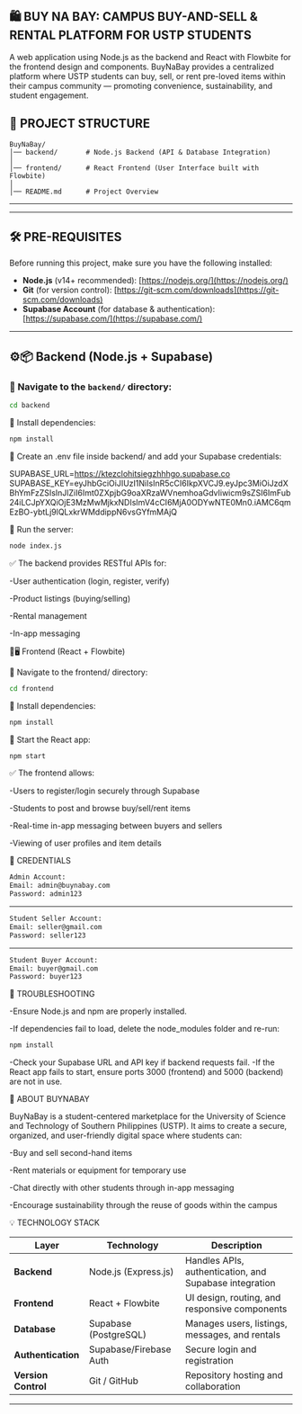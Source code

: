 🛍️ BUY NA BAY: CAMPUS BUY-AND-SELL & RENTAL PLATFORM FOR USTP STUDENTS
--------------------------------------------------------------
A web application using Node.js as the backend and React with Flowbite for the frontend design and components.
BuyNaBay provides a centralized platform where USTP students can buy, sell, or rent pre-loved items within their campus community — promoting convenience, sustainability, and student engagement.

📂 PROJECT STRUCTURE
--------------------------------------------------------------
```
BuyNaBay/
│── backend/       # Node.js Backend (API & Database Integration)
│
│── frontend/      # React Frontend (User Interface built with Flowbite)
│
│── README.md      # Project Overview
```

---



---

## 🛠️ PRE-REQUISITES
Before running this project, make sure you have the following installed:

- **Node.js** (v14+ recommended): [https://nodejs.org/](https://nodejs.org/)  
- **Git** (for version control): [https://git-scm.com/downloads](https://git-scm.com/downloads)  
- **Supabase Account** (for database & authentication): [https://supabase.com/](https://supabase.com/)

---

## ⚙️📦 Backend (Node.js + Supabase)

### 📌 Navigate to the `backend/` directory:
```bash
cd backend
```

📌 Install dependencies:

```sh
npm install
```


📌 Create an .env file inside backend/ and add your Supabase credentials:

SUPABASE_URL=https://ktezclohitsiegzhhhgo.supabase.co
SUPABASE_KEY=eyJhbGciOiJIUzI1NiIsInR5cCI6IkpXVCJ9.eyJpc3MiOiJzdXBhYmFzZSIsInJlZiI6Imt0ZXpjbG9oaXRzaWVnemhoaGdvIiwicm9sZSI6ImFub24iLCJpYXQiOjE3MzMwMjkxNDIsImV4cCI6MjA0ODYwNTE0Mn0.iAMC6qmEzBO-ybtLj9lQLxkrWMddippN6vsGYfmMAjQ


📌 Run the server:

```sh
node index.js
```

✅ The backend provides RESTful APIs for:

-User authentication (login, register, verify)

-Product listings (buying/selling)

-Rental management

-In-app messaging

🎨🖥️ Frontend (React + Flowbite)

📌 Navigate to the frontend/ directory:

```sh 
cd frontend
```

📌 Install dependencies:

```sh 
npm install
```

📌 Start the React app:

```sh 
npm start
```

✅ The frontend allows:

-Users to register/login securely through Supabase

-Students to post and browse buy/sell/rent items

-Real-time in-app messaging between buyers and sellers

-Viewing of user profiles and item details

🔐 CREDENTIALS

```sh 
Admin Account:
Email: admin@buynabay.com
Password: admin123
```
---
```sh 
Student Seller Account:
Email: seller@gmail.com
Password: seller123
```
---
```sh 
Student Buyer Account:
Email: buyer@gmail.com
Password: buyer123
```

🔧 TROUBLESHOOTING

-Ensure Node.js and npm are properly installed.

-If dependencies fail to load, delete the node_modules folder and re-run:

```sh 
npm install
```
-Check your Supabase URL and API key if backend requests fail.
-If the React app fails to start, ensure ports 3000 (frontend) and 5000 (backend) are not in use.

🧠 ABOUT BUYNABAY

BuyNaBay is a student-centered marketplace for the University of Science and Technology of Southern Philippines (USTP).
It aims to create a secure, organized, and user-friendly digital space where students can:

-Buy and sell second-hand items

-Rent materials or equipment for temporary use

-Chat directly with other students through in-app messaging

-Encourage sustainability through the reuse of goods within the campus

💡 TECHNOLOGY STACK

| Layer               | Technology                     | Description                                            |
| ------------------- | ------------------------------ | ------------------------------------------------------ |
| **Backend**         | Node.js (Express.js)           | Handles APIs, authentication, and Supabase integration |
| **Frontend**        | React + Flowbite               | UI design, routing, and responsive components          |
| **Database**        | Supabase (PostgreSQL)          | Manages users, listings, messages, and rentals         |
| **Authentication**  | Supabase/Firebase Auth         | Secure login and registration                          |
| **Version Control** | Git / GitHub                   | Repository hosting and collaboration                   |
    
---
